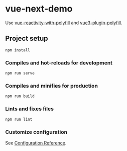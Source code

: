 # vue-next-demo

Use [vue-reactivity-with-polyfill](https://github.com/dolymood/vue-reactivity-with-polyfill) and [vue3-plugin-polyfill](https://github.com/dolymood/vue3-plugin-polyfill).

## Project setup
```
npm install
```

### Compiles and hot-reloads for development
```
npm run serve
```

### Compiles and minifies for production
```
npm run build
```

### Lints and fixes files
```
npm run lint
```

### Customize configuration
See [Configuration Reference](https://cli.vuejs.org/config/).
